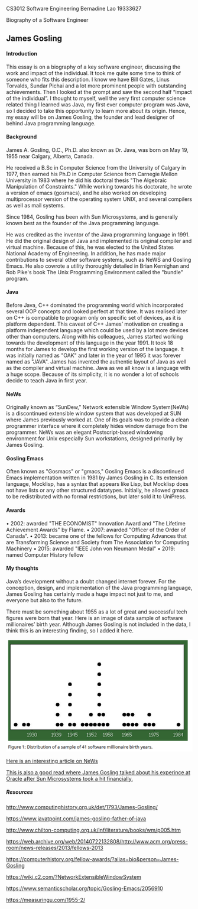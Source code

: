 CS3012 Software Engineering 
Bernadine Lao 19333627

Biography of a Software Engineer

## James Gosling


#### Introduction
This essay is on a biography of a key software engineer, discussing the work and impact of the individual. It took me quite some time to think of someone who fits this description. I know we have Bill Gates, Linus Torvalds, Sundar Pichai and a lot more prominent people with outstanding achievements. Then I looked at the prompt and saw the second half “impact of the individual”. I thought to myself, well the very first computer science related thing I learned was Java, my first ever computer program was Java, so I decided to take this opportunity to learn more about its origin. Hence, my essay will be on James Gosling, the founder and lead designer of behind Java programming language.


#### Background
James A. Gosling, O.C., Ph.D. also known as Dr. Java, was born on May 19, 1955 near Calgary, Alberta, Canada.
 
He received a B.Sc in Computer Science from the University of Calgary in 1977, then earned his Ph.D in Computer Science from Carnegie Mellon University in 1983 where he did his doctoral thesis "The Algebraic Manipulation of Constraints." While working towards his doctorate, he wrote a version of emacs (gosmacs), and he also worked on developing multiprocessor version of the operating system UNIX, and several compilers as well as mail systems.
 
Since 1984, Gosling has been with Sun Microsystems, and is generally known best as the founder of the Java programming language.
 
He was credited as the inventor of the Java programming language in 1991. He did the original design of Java and implemented its original compiler and virtual machine. Because of this, he was elected to the United States National Academy of Engineering. In addition, he has made major contributions to several other software systems, such as NeWS and Gosling Emacs. He also cowrote a utility thoroughly detailed in Brian Kernighan and Rob Pike's book The Unix Programming Environment called the "bundle" program.


#### Java
Before Java, C++ dominated the programming world which incorporated several OOP concepts and looked perfect at that time. It was realised later on C++ is compatible to program only on specific set of devices, as it is platform dependent. This caveat of C++ James’ motivation on creating a platform independent language which could be used by a lot more devices other than computers. 
Along with his colleagues, James started working towards the development of this language in the year 1991. It took 18 months for James to develop the first working version of the language. It was initially named as "OAK" and later in the year of 1995 it was forever named as "JAVA". James has invented the authentic layout of Java as well as the compiler and virtual machine. 
Java as we all know is a language with a huge scope. Because of its simplicity, it is no wonder a lot of schools decide to teach Java in first year.  
#### NeWs
Originally known as “SunDew,” Network extensible Window System(NeWs) is a discontinued extensible window system that was developed at SUN where James previously worked at. One of its goals was to provide a clean programmer interface where it completely hides window damage from the programmer. NeWs was an elegant Postscript-based windowing environment for Unix especially Sun workstations, designed primarily by James Gosling. 

#### Gosling Emacs
Often known as "Gosmacs" or "gmacs," Gosling Emacs is a discontinued Emacs implementation written in 1981 by James Gosling in C. Its extension language, Mocklisp, has a syntax that appears like Lisp, but Mocklisp does not have lists or any other structured datatypes. Initially, he allowed gmacs to be redistributed with no formal restrictions, but later sold it to UniPress.


#### Awards
•	2002: awarded "THE ECONOMIST" Innovation Award and "The Lifetime Achievement Awards" by Flame. 
•	2007: awarded "Officer of the Order of Canada". 
•	2013: became one of the fellows for Computing Advances that are Transforming Science and Society from The Association for Computing Machinery
•	2015: awarded "IEEE John von Neumann Medal"
•	2019: named Computer History fellow

#### My thoughts
Java’s development without a doubt changed internet forever. For the conception, design, and implementation of the Java programming language, James Gosling has certainly made a huge impact not just to me, and everyone but also to the future.

There must be something about 1955 as a lot of great and successful tech figures were born that year. Here is an image of data sample of software millionaires’ birth year. Although James Gosling is not included in the data, I think this is an interesting finding, so I added it here.

![alt text](data.png "image Title")
 
[Here is an interesting article on NeWs](https://wiki.c2.com/?NetworkExtensibleWindowSystem)

[This is also a good read where James Gosling talked about his experince at Oracle after Sun Microsystems took a hit financially.](https://www.eweek.com/development/java-creator-james-gosling-why-i-quit-oracle/)

##### Resources
http://www.computinghistory.org.uk/det/1793/James-Gosling/

https://www.javatpoint.com/james-gosling-father-of-java

http://www.chilton-computing.org.uk/inf/literature/books/wm/p005.htm

https://web.archive.org/web/20140722132808/http://www.acm.org/press-room/news-releases/2013/fellows-2013

https://computerhistory.org/fellow-awards/?alias=bio&person=James-Gosling

https://wiki.c2.com/?NetworkExtensibleWindowSystem

https://www.semanticscholar.org/topic/Gosling-Emacs/2056910

https://measuringu.com/1955-2/


